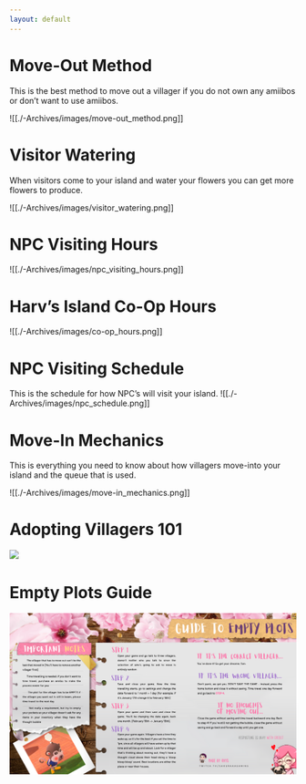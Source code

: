 ```yaml
---
layout: default
---
```


# Move-Out Method
This is the best method to move out a villager if you do not own any amiibos or don’t want to use amiibos.

![[./-Archives/images/move-out_method.png]]

# Visitor Watering
When visitors come to your island and water your flowers you can get more flowers to produce.

![[./-Archives/images/visitor_watering.png]]

# NPC Visiting Hours
![[./-Archives/images/npc_visiting_hours.png]]

# Harv’s Island Co-Op Hours
![[./-Archives/images/co-op_hours.png]]

# NPC Visiting Schedule
This is the schedule for how NPC’s will visit your island.
![[./-Archives/images/npc_schedule.png]]

# Move-In Mechanics
This is everything you need to know about how villagers move-into your island and the queue that is used.

![[./-Archives/images/move-in_mechanics.png]]

# Adopting Villagers 101
![](./-Archives/images/adopting101.png)

# Empty Plots Guide
![](./-Archives/images/emptyplotsguide.png)
